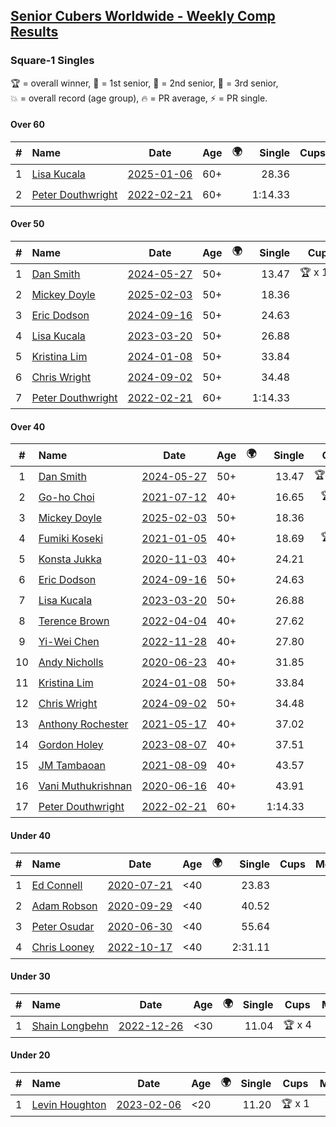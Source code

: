 <style>table {white-space: nowrap;}</style>
<link rel="stylesheet" type="text/css" href="/scw-comp/css/flags.css" />

## [Senior Cubers Worldwide - Weekly Comp Results](/scw-comp/results/)
### Square-1 Singles

<span style="white-space: nowrap;">🏆 = overall winner</span>, <span style="white-space: nowrap;">🥇 = 1st senior</span>, <span style="white-space: nowrap;">🥈 = 2nd senior</span>, <span style="white-space: nowrap;">🥉 = 3rd senior</span>, <span style="white-space: nowrap;">💥 = overall record (age group)</span>, <span style="white-space: nowrap;">🔥 = PR average</span>, <span style="white-space: nowrap;">⚡ = PR single</span>.

#### Over 60

| # | Name | Date | Age | 🌍 | Single | Cups | Medals | Achievements | Video |
| :--: | :-- | :--: | :--: | :--: | --: | :--: | :-- | :-- | :-- |
| 1 | [Lisa Kucala](../../persons/lisa_kucala/sq1.md) | [2025-01-06](../../results/2025-01-06/sq1.md) | 60+ | <i class="flag flag-US" /> | 28.36 |  | 🥉 x 41 | 💥 x 4, 🔥 x 6, ⚡ x 5 | [Desktop](https://www.facebook.com/events/627142583067327/permalink/636739308774321) / [Mobile](https://m.facebook.com/events/627142583067327?view=permalink&id=636739308774321) |
| 2 | [Peter Douthwright](../../persons/peter_douthwright/sq1.md) | [2022-02-21](../../results/2022-02-21/sq1.md) | 60+ | <i class="flag flag-CA" /> | 1:14.33 |  |  | 💥 x 1, 🔥 x 1, ⚡ x 1 | [Desktop](https://www.facebook.com/622712395/videos/pcb.2889603954518836/629951028075130) / [Mobile](https://m.facebook.com/622712395/videos/pcb.2889603954518836/629951028075130) |

#### Over 50

| # | Name | Date | Age | 🌍 | Single | Cups | Medals | Achievements | Video |
| :--: | :-- | :--: | :--: | :--: | --: | :--: | :-- | :-- | :-- |
| 1 | [Dan Smith](../../persons/dan_smith/sq1.md) | [2024-05-27](../../results/2024-05-27/sq1.md) | 50+ | <i class="flag flag-US" /> | 13.47 | 🏆 x 129 | 🥇 x 134, 🥈 x 9 | 💥 x 15, 🔥 x 8, ⚡ x 9 | [Desktop](https://www.facebook.com/events/421561340652176/permalink/427309356744041) / [Mobile](https://m.facebook.com/events/421561340652176?view=permalink&id=427309356744041) |
| 2 | [Mickey Doyle](../../persons/mickey_doyle/sq1.md) | [2025-02-03](../../results/2025-02-03/sq1.md) | 50+ | <i class="flag flag-US" /> | 18.36 |  | 🥈 x 82, 🥉 x 5 | 🔥 x 19, ⚡ x 12 | [Desktop](https://www.facebook.com/events/944171791203814/permalink/953503226937337) / [Mobile](https://m.facebook.com/events/944171791203814?view=permalink&id=953503226937337) |
| 3 | [Eric Dodson](../../persons/eric_dodson/sq1.md) | [2024-09-16](../../results/2024-09-16/sq1.md) | 50+ | <i class="flag flag-US" /> | 24.63 |  | 🥈 x 1, 🥉 x 6 | 🔥 x 6, ⚡ x 6 | [Desktop](https://www.facebook.com/events/876328274072061/permalink/877776683927220) / [Mobile](https://m.facebook.com/events/876328274072061?view=permalink&id=877776683927220) |
| 4 | [Lisa Kucala](../../persons/lisa_kucala/sq1.md) | [2023-03-20](../../results/2023-03-20/sq1.md) | 50+ | <i class="flag flag-US" /> | 26.88 |  | 🥉 x 41 | 💥 x 4, 🔥 x 6, ⚡ x 5 | [Desktop](https://www.facebook.com/events/171663595723883/permalink/178220141734895) / [Mobile](https://m.facebook.com/events/171663595723883?view=permalink&id=178220141734895) |
| 5 | [Kristina Lim](../../persons/kristina_lim/sq1.md) | [2024-01-08](../../results/2024-01-08/sq1.md) | 50+ | <i class="flag flag-US" /> | 33.84 |  | 🥉 x 5 | 🔥 x 4, ⚡ x 3 | [Desktop](https://www.facebook.com/1045330593/videos/1603612097078168) / [Mobile](https://m.facebook.com/1045330593/videos/1603612097078168) |
| 6 | [Chris Wright](../../persons/chris_wright/sq1.md) | [2024-09-02](../../results/2024-09-02/sq1.md) | 50+ | <i class="flag flag-GB" /> | 34.48 |  | 🥈 x 1 | 🔥 x 1, ⚡ x 1 | [Desktop](https://www.facebook.com/events/520382934031785/permalink/524910880245657) / [Mobile](https://m.facebook.com/events/520382934031785?view=permalink&id=524910880245657) |
| 7 | [Peter Douthwright](../../persons/peter_douthwright/sq1.md) | [2022-02-21](../../results/2022-02-21/sq1.md) | 60+ | <i class="flag flag-CA" /> | 1:14.33 |  |  | 💥 x 1, 🔥 x 1, ⚡ x 1 | [Desktop](https://www.facebook.com/622712395/videos/pcb.2889603954518836/629951028075130) / [Mobile](https://m.facebook.com/622712395/videos/pcb.2889603954518836/629951028075130) |

#### Over 40

| # | Name | Date | Age | 🌍 | Single | Cups | Medals | Achievements | Video |
| :--: | :-- | :--: | :--: | :--: | --: | :--: | :-- | :-- | :-- |
| 1 | [Dan Smith](../../persons/dan_smith/sq1.md) | [2024-05-27](../../results/2024-05-27/sq1.md) | 50+ | <i class="flag flag-US" /> | 13.47 | 🏆 x 129 | 🥇 x 134, 🥈 x 9 | 💥 x 15, 🔥 x 8, ⚡ x 9 | [Desktop](https://www.facebook.com/events/421561340652176/permalink/427309356744041) / [Mobile](https://m.facebook.com/events/421561340652176?view=permalink&id=427309356744041) |
| 2 | [Go-ho Choi](../../persons/go_ho_choi/sq1.md) | [2021-07-12](../../results/2021-07-12/sq1.md) | 40+ | <i class="flag flag-KR" /> | 16.65 | 🏆 x 1 | 🥇 x 1 | 💥 x 1, 🔥 x 1, ⚡ x 1 | [Desktop](https://www.facebook.com/events/853178815336395/permalink/858970044757272) / [Mobile](https://m.facebook.com/events/853178815336395?view=permalink&id=858970044757272) |
| 3 | [Mickey Doyle](../../persons/mickey_doyle/sq1.md) | [2025-02-03](../../results/2025-02-03/sq1.md) | 50+ | <i class="flag flag-US" /> | 18.36 |  | 🥈 x 82, 🥉 x 5 | 🔥 x 19, ⚡ x 12 | [Desktop](https://www.facebook.com/events/944171791203814/permalink/953503226937337) / [Mobile](https://m.facebook.com/events/944171791203814?view=permalink&id=953503226937337) |
| 4 | [Fumiki Koseki](../../persons/fumiki_koseki/sq1.md) | [2021-01-05](../../results/2021-01-05/sq1.md) | 40+ | <i class="flag flag-JP" /> | 18.69 | 🏆 x 8 | 🥇 x 8, 🥈 x 16 | 💥 x 2, 🔥 x 9, ⚡ x 4 | [Desktop](https://www.facebook.com/events/430051568136756/permalink/434358744372705) / [Mobile](https://m.facebook.com/events/430051568136756?view=permalink&id=434358744372705) |
| 5 | [Konsta Jukka](../../persons/konsta_jukka/sq1.md) | [2020-11-03](../../results/2020-11-03/sq1.md) | 40+ | <i class="flag flag-FI" /> | 24.21 |  | 🥉 x 5 | 🔥 x 4, ⚡ x 3 | [Desktop](https://www.facebook.com/events/406412140373592/permalink/411102233237916) / [Mobile](https://m.facebook.com/events/406412140373592?view=permalink&id=411102233237916) |
| 6 | [Eric Dodson](../../persons/eric_dodson/sq1.md) | [2024-09-16](../../results/2024-09-16/sq1.md) | 50+ | <i class="flag flag-US" /> | 24.63 |  | 🥈 x 1, 🥉 x 6 | 🔥 x 6, ⚡ x 6 | [Desktop](https://www.facebook.com/events/876328274072061/permalink/877776683927220) / [Mobile](https://m.facebook.com/events/876328274072061?view=permalink&id=877776683927220) |
| 7 | [Lisa Kucala](../../persons/lisa_kucala/sq1.md) | [2023-03-20](../../results/2023-03-20/sq1.md) | 50+ | <i class="flag flag-US" /> | 26.88 |  | 🥉 x 41 | 💥 x 4, 🔥 x 6, ⚡ x 5 | [Desktop](https://www.facebook.com/events/171663595723883/permalink/178220141734895) / [Mobile](https://m.facebook.com/events/171663595723883?view=permalink&id=178220141734895) |
| 8 | [Terence Brown](../../persons/terence_brown/sq1.md) | [2022-04-04](../../results/2022-04-04/sq1.md) | 40+ | <i class="flag flag-NZ" /> | 27.62 |  | 🥈 x 3 | 🔥 x 3, ⚡ x 2 | [Desktop](https://www.facebook.com/events/1171138513621623/permalink/1174672186601589) / [Mobile](https://m.facebook.com/events/1171138513621623?view=permalink&id=1174672186601589) |
| 9 | [Yi-Wei Chen](../../persons/yi_wei_chen/sq1.md) | [2022-11-28](../../results/2022-11-28/sq1.md) | 40+ | <i class="flag flag-TW" /> | 27.80 |  | 🥈 x 4, 🥉 x 10 | 🔥 x 4, ⚡ x 3 | [Desktop](https://www.facebook.com/events/1804728823229042/permalink/1814229095612348) / [Mobile](https://m.facebook.com/events/1804728823229042?view=permalink&id=1814229095612348) |
| 10 | [Andy Nicholls](../../persons/andy_nicholls/sq1.md) | [2020-06-23](../../results/2020-06-23/sq1.md) | 40+ | <i class="flag flag-GB" /> | 31.85 |  | 🥈 x 6 | 🔥 x 2, ⚡ x 2 | [Desktop](https://www.facebook.com/events/1618516681636159/permalink/1624283784392782) / [Mobile](https://m.facebook.com/events/1618516681636159?view=permalink&id=1624283784392782) |
| 11 | [Kristina Lim](../../persons/kristina_lim/sq1.md) | [2024-01-08](../../results/2024-01-08/sq1.md) | 50+ | <i class="flag flag-US" /> | 33.84 |  | 🥉 x 5 | 🔥 x 4, ⚡ x 3 | [Desktop](https://www.facebook.com/1045330593/videos/1603612097078168) / [Mobile](https://m.facebook.com/1045330593/videos/1603612097078168) |
| 12 | [Chris Wright](../../persons/chris_wright/sq1.md) | [2024-09-02](../../results/2024-09-02/sq1.md) | 50+ | <i class="flag flag-GB" /> | 34.48 |  | 🥈 x 1 | 🔥 x 1, ⚡ x 1 | [Desktop](https://www.facebook.com/events/520382934031785/permalink/524910880245657) / [Mobile](https://m.facebook.com/events/520382934031785?view=permalink&id=524910880245657) |
| 13 | [Anthony Rochester](../../persons/anthony_rochester/sq1.md) | [2021-05-17](../../results/2021-05-17/sq1.md) | 40+ | <i class="flag flag-AU" /> | 37.02 |  | 🥈 x 2, 🥉 x 2 | 🔥 x 4, ⚡ x 3 | [Desktop](https://www.facebook.com/events/200054195285035/permalink/201413118482476) / [Mobile](https://m.facebook.com/events/200054195285035?view=permalink&id=201413118482476) |
| 14 | [Gordon Holey](../../persons/gordon_holey/sq1.md) | [2023-08-07](../../results/2023-08-07/sq1.md) | 40+ | <i class="flag flag-US" /> | 37.51 |  | 🥉 x 2 | 🔥 x 2, ⚡ x 4 | [Desktop](https://www.facebook.com/766997877/videos/2904341853030423) / [Mobile](https://m.facebook.com/766997877/videos/2904341853030423) |
| 15 | [JM Tambaoan](../../persons/jm_tambaoan/sq1.md) | [2021-08-09](../../results/2021-08-09/sq1.md) | 40+ | <i class="flag flag-PH" /> | 43.57 |  | 🥈 x 8, 🥉 x 5 | 🔥 x 11, ⚡ x 7 | [Desktop](https://www.facebook.com/events/342027504219422/permalink/350831486672357) / [Mobile](https://m.facebook.com/events/342027504219422?view=permalink&id=350831486672357) |
| 16 | [Vani Muthukrishnan](../../persons/vani_muthukrishnan/sq1.md) | [2020-06-16](../../results/2020-06-16/sq1.md) | 40+ | <i class="flag flag-IN" /> | 43.91 |  | 🥉 x 1 | 🔥 x 1, ⚡ x 1 | [Desktop](https://www.facebook.com/events/296087658445428/permalink/298743144846546) / [Mobile](https://m.facebook.com/events/296087658445428?view=permalink&id=298743144846546) |
| 17 | [Peter Douthwright](../../persons/peter_douthwright/sq1.md) | [2022-02-21](../../results/2022-02-21/sq1.md) | 60+ | <i class="flag flag-CA" /> | 1:14.33 |  |  | 💥 x 1, 🔥 x 1, ⚡ x 1 | [Desktop](https://www.facebook.com/622712395/videos/pcb.2889603954518836/629951028075130) / [Mobile](https://m.facebook.com/622712395/videos/pcb.2889603954518836/629951028075130) |

#### Under 40

| # | Name | Date | Age | 🌍 | Single | Cups | Medals | Achievements | Video |
| :--: | :-- | :--: | :--: | :--: | --: | :--: | :-- | :-- | :-- |
| 1 | [Ed Connell](../../persons/ed_connell/sq1.md) | [2020-07-21](../../results/2020-07-21/sq1.md) | <40 | <i class="flag flag-IE" /> | 23.83 |  |  | 💥 x 1, 🔥 x 5, ⚡ x 4 | [Desktop](https://www.facebook.com/events/560843031255896/permalink/563251044348428) / [Mobile](https://m.facebook.com/events/560843031255896?view=permalink&id=563251044348428) |
| 2 | [Adam Robson](../../persons/adam_robson/sq1.md) | [2020-09-29](../../results/2020-09-29/sq1.md) | <40 | <i class="flag flag-GB" /> | 40.52 |  |  | 🔥 x 4, ⚡ x 4 | [Desktop](https://www.facebook.com/100005428097972/videos/1479966612194261) / [Mobile](https://m.facebook.com/100005428097972/videos/1479966612194261) |
| 3 | [Peter Osudar](../../persons/peter_osudar/sq1.md) | [2020-06-30](../../results/2020-06-30/sq1.md) | <40 | <i class="flag flag-CA" /> | 55.64 |  |  | 🔥 x 1, ⚡ x 1 | [Desktop](https://www.facebook.com/events/1716512181834525/permalink/1716712041814539) / [Mobile](https://m.facebook.com/events/1716512181834525?view=permalink&id=1716712041814539) |
| 4 | [Chris Looney](../../persons/chris_looney/sq1.md) | [2022-10-17](../../results/2022-10-17/sq1.md) | <40 | <i class="flag flag-US" /> | 2:31.11 |  |  | 🔥 x 1, ⚡ x 1 | [Desktop](https://www.facebook.com/chris.looney/videos/5575535052563572) / [Mobile](https://m.facebook.com/chris.looney/videos/5575535052563572) |

#### Under 30

| # | Name | Date | Age | 🌍 | Single | Cups | Medals | Achievements | Video |
| :--: | :-- | :--: | :--: | :--: | --: | :--: | :-- | :-- | :-- |
| 1 | [Shain Longbehn](../../persons/shain_longbehn/sq1.md) | [2022-12-26](../../results/2022-12-26/sq1.md) | <30 | <i class="flag flag-US" /> | 11.04 | 🏆 x 4 |  | 💥 x 4, 🔥 x 3, ⚡ x 2 | [Desktop](https://www.facebook.com/events/1093949927944727/permalink/1099210387418681) / [Mobile](https://m.facebook.com/events/1093949927944727?view=permalink&id=1099210387418681) |

#### Under 20

| # | Name | Date | Age | 🌍 | Single | Cups | Medals | Achievements | Video |
| :--: | :-- | :--: | :--: | :--: | --: | :--: | :-- | :-- | :-- |
| 1 | [Levin Houghton](../../persons/levin_houghton/sq1.md) | [2023-02-06](../../results/2023-02-06/sq1.md) | <20 | <i class="flag flag-CH" /> | 11.20 | 🏆 x 1 |  | 💥 x 1, 🔥 x 1, ⚡ x 1 | [Desktop](https://www.facebook.com/events/727168602388677/permalink/730775172028020) / [Mobile](https://m.facebook.com/events/727168602388677?view=permalink&id=730775172028020) |


<!-- Global site tag (gtag.js) - Google Analytics -->
<script async src="https://www.googletagmanager.com/gtag/js?id=UA-86348435-3"></script>
<script>window.dataLayer = window.dataLayer || []; function gtag() {dataLayer.push(arguments);} gtag('js', new Date()); gtag('config', 'UA-86348435-3');</script>
